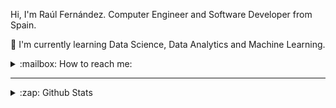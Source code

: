 Hi, I'm Raúl Fernández. Computer Engineer and Software Developer from Spain. 

:seedling: I'm currently learning Data Science, Data Analytics and Machine Learning.

<details>
  <summary>:mailbox: How to reach me:</summary>

  <a href="https://www.linkedin.com/in/rfminguez/">
    <img src="https://img.shields.io/badge/LinkedIn-0077B5?style=for-the-badge&logo=linkedin&logoColor=white" />
  </a>
</details>

---

<details>
  <summary>:zap: Github Stats</summary>
  
  <img align="left" alt="rfminguez's Github Stats" src="https://github-readme-stats.rfminguez.vercel.app/api?username=rfminguez&show_icons=true&hide_border=true" />
  <img align="left" alt="rfminguez's Most Used Langs" src="https://github-readme-stats.rfminguez.vercel.app/api/top-langs/?username=rfminguez&hide_border=true" />
</details>
